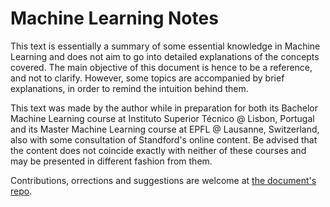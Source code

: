 # Machine Learning Notes

This text is essentially a summary of some essential knowledge in Machine Learning and does not aim to go into detailed explanations of the concepts covered.
The main objective of this document is hence to be a reference, and not to clarify.
However, some topics are accompanied by brief explanations, in order to remind the intuition behind them.

This text was made by the author while in preparation for both its Bachelor Machine Learning course at Instituto Superior Técnico @ Lisbon, Portugal and its Master Machine Learning course at EPFL @ Lausanne, Switzerland, also with some consultation of Standford's online content.
Be advised that the content does not coincide exactly with neither of these courses and may be presented in different fashion from them.

Contributions, orrections and suggestions are welcome at [the document's repo](https://github.com/Calhau18/Machine_Learning_Notes).
